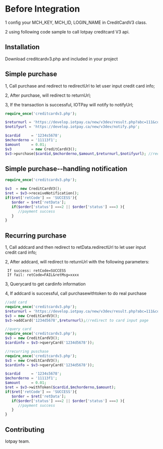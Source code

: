 # Before Integration

1 config your  MCH_KEY, MCH_ID, LOGIN_NAME in CreditCardV3 class.

2 using following code sample to call Iotpay creditcard V3 api.

## Installation

Download creditcardv3.php and included in your project

## Simple purchase

1, Call purchase and redirect to redirectUrl to let user input credit card info;

2, After purchase, will redirect to returnUrl;

3, If the transaction is successful, IOTPay will notify to notifyUrl;

```php
require_once('creditcardv3.php');

$returnurl = 'https://develop.iotpay.ca/new/v3dev/result.php?abc=111&code=234&cardid=12345678';
$notifyurl = 'https://develop.iotpay.ca/new/v3dev/notify.php';

$cardid     = '1234s5678';
$mchorderno = '11113f1';
$amount     = 0.01;
$v3         = new CreditCardV3();
$v3->purchase($cardid,$mchorderno,$amount,$returnurl,$notifyurl); //redirect to card input page
```
## Simple purchase--handling notification

```php
require_once('creditcardv3.php');

$v3  = new CreditCardV3();
$ret = $v3->receiveNotification();
if($ret['retCode'] == 'SUCCESS'){
   $order = $ret['retData'];
   if($order['status'] ===2 || $order['status'] ===3 ){
      //payment success
   }
}

```
## Recurring purchase

1, Call addcard and then redirect to retData.redirectUrl to let user input credit card info;

2, After addcard, will redirect to returnUrl with the following parameters:

     If success: retCode=SUCCESS
     If fail: retCode=FAIL&retMsg=xxxx
   
3, Querycard to get cardinfo information

4, If addcard is successful, call purchasewithtoken to do real purchase

```php
//add card
require_once('creditcardv3.php');
$returnurl = 'https://develop.iotpay.ca/new/v3dev/result.php?abc=111&code=234&cardid=12345678';
$v3 = new CreditCardV3();
$v3->addCard('1234d5678',$returnurl);//redirect to card input page
```

```php
//query card
require_once('creditcardv3.php');
$v3 = new CreditCardV3();
$cardinfo = $v3->queryCard('1234d5678'));
```

```php
//recurring puschase
require_once('creditcardv3.php');
$v3 = new CreditCardV3();
$cardinfo = $v3->queryCard('1234d5678'));

$cardid     = '1234s5678';
$mchorderno = '11113f1';
$amount     = 0.01;
$ret = $v3->withToken($cardid,$mchorderno,$amount);
if($ret['retCode'] == 'SUCCESS'){
   $order = $ret['retData'];
   if($order['status'] ===2 || $order['status'] ===3 ){
      //payment success
   }
}
```

## Contributing

Iotpay team.
